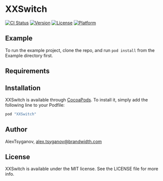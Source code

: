 # XXSwitch

[![CI Status](http://img.shields.io/travis/AlexTsyganov/XXSwitch.svg?style=flat)](https://travis-ci.org/AlexTsyganov/XXSwitch)
[![Version](https://img.shields.io/cocoapods/v/XXSwitch.svg?style=flat)](http://cocoapods.org/pods/XXSwitch)
[![License](https://img.shields.io/cocoapods/l/XXSwitch.svg?style=flat)](http://cocoapods.org/pods/XXSwitch)
[![Platform](https://img.shields.io/cocoapods/p/XXSwitch.svg?style=flat)](http://cocoapods.org/pods/XXSwitch)

## Example

To run the example project, clone the repo, and run `pod install` from the Example directory first.

## Requirements

## Installation

XXSwitch is available through [CocoaPods](http://cocoapods.org). To install
it, simply add the following line to your Podfile:

```ruby
pod "XXSwitch"
```

## Author

AlexTsyganov, alex.tsyganov@brandwidth.com

## License

XXSwitch is available under the MIT license. See the LICENSE file for more info.
